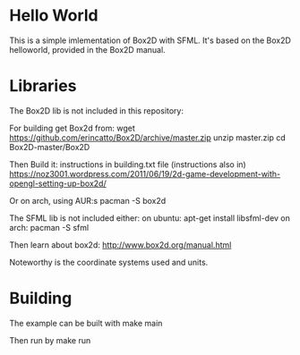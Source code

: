 <h1>Hello World</h1>
This is a simple imlementation of Box2D with SFML. It's based on the Box2D helloworld, provided in the Box2D manual.

<h1>Libraries</h1>
The Box2D lib is not included in this repository:

  For building get Box2d from:
  wget https://github.com/erincatto/Box2D/archive/master.zip
  unzip master.zip
  cd Box2D-master/Box2D
  
  Then Build it:
  instructions in building.txt file
  (instructions also in) https://noz3001.wordpress.com/2011/06/19/2d-game-development-with-opengl-setting-up-box2d/

  Or on arch, using AUR:s
  pacman -S box2d

The SFML lib is not included either:
  on ubuntu: apt-get install libsfml-dev
  on arch: pacman -S sfml



Then learn about box2d:
http://www.box2d.org/manual.html

Noteworthy is the coordinate systems used and units.

<h1>Building</h1>
The example can be built with
  make main

Then run by 
  make run




